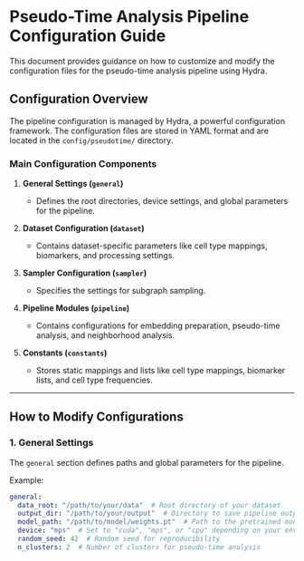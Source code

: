 # Pseudo-Time Analysis Pipeline Configuration Guide

This document provides guidance on how to customize and modify the configuration files for the pseudo-time analysis pipeline using Hydra.

## Configuration Overview

The pipeline configuration is managed by Hydra, a powerful configuration framework. The configuration files are stored in YAML format and are located in the `config/pseudotime/` directory.

### Main Configuration Components

1. **General Settings (`general`)**
   - Defines the root directories, device settings, and global parameters for the pipeline.

2. **Dataset Configuration (`dataset`)**
   - Contains dataset-specific parameters like cell type mappings, biomarkers, and processing settings.

3. **Sampler Configuration (`sampler`)**
   - Specifies the settings for subgraph sampling.

4. **Pipeline Modules (`pipeline`)**
   - Contains configurations for embedding preparation, pseudo-time analysis, and neighborhood analysis.

5. **Constants (`constants`)**
   - Stores static mappings and lists like cell type mappings, biomarker lists, and cell type frequencies.

---

## How to Modify Configurations

### 1. General Settings

The `general` section defines paths and global parameters for the pipeline.

Example:
```yaml
general:
  data_root: "/path/to/your/data"  # Root directory of your dataset
  output_dir: "/path/to/your/output"  # Directory to save pipeline outputs
  model_path: "/path/to/model/weights.pt"  # Path to the pretrained model weights
  device: "mps"  # Set to "cuda", "mps", or "cpu" depending on your environment
  random_seed: 42  # Random seed for reproducibility
  n_clusters: 2  # Number of clusters for pseudo-time analysis
